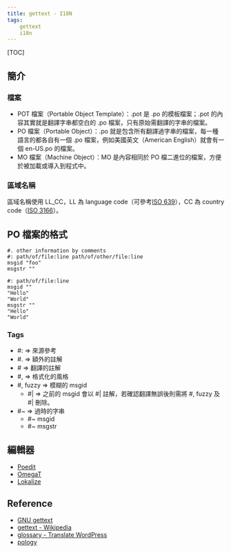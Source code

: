 ```yaml
---
title: gettext - I18N
tags:
    gettext
    i18n
---
```


[TOC]

## 簡介

### 檔案

- POT 檔案（Portable Object Template）：.pot 是 .po 的模板檔案；.pot 的內容其實就是翻譯字串都空白的 .po 檔案，只有原始需翻譯的字串的檔案。
- PO 檔案（Portable Object）：.po 就是包含所有翻譯過字串的檔案，每一種語言的都各自有一個 .po 檔案，例如美國英文（American  English）就會有一個 en-US.po 的檔案。
- MO 檔案（Machine Object）：MO 是內容相同於 PO 檔二進位的檔案，方便於被加載或導入到程式中。

### 區域名稱

區域名稱使用 LL_CC，LL 為 language code（可參考[ISO 639](https://www.iso.org/iso-639-language-codes.html)），CC 為  country code（[ISO 3166](https://www.iso.org/iso-3166-country-codes.html)）。

## PO 檔案的格式

```
#. other information by comments
#: path/of/file:line path/of/other/file:line
msgid "foo"
msgstr ""
⁠
#: path/of/file:line
msgid ""
"Hello"
"World"
msgstr ""
"Hello"
"World"
```

### Tags

- \#: => 來源參考
- \#. => 額外的註解
- \# => 翻譯的註解
- \#, => 格式化的風格
- \#, fuzzy => 模糊的 msgid
    - \#| => 之前的 msgid 會以 \#| 註解，若確認翻譯無誤後則需將 \#, fuzzy 及 \#| 刪除。
- \#~ => 過時的字串
    - \#~ msgid
    - \#~ msgstr

## 編輯器

- [Poedit](https://poedit.net/)
- [OmegaT](http://www.omegat.org/)
- [Lokalize](https://userbase.kde.org/Lokalize)

## Reference

- [GNU gettext](https://www.gnu.org/software/gettext/)
- [gettext - Wikipedia](https://en.wikipedia.org/wiki/Gettext)
- [glossary - Translate WordPress](https://make.wordpress.org/polyglots/handbook/glossary/)
- [pology](http://pology.nedohodnik.net)
